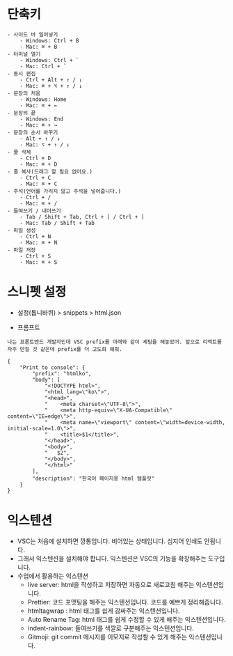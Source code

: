 # 단축키

```
- 사이드 바 밀어넣기
    - Windows: Ctrl + B
    - Mac: ⌘ + B
- 터미널 열기
    - Windows: Ctrl + `
    - Mac: Ctrl + `
- 동시 편집
    - Ctrl + Alt + ↑ / ↓
    - Mac: ⌘ + ⌥ + ↑ / ↓
- 문장의 처음
    - Windows: Home
    - Mac: ⌘ + ←
- 문장의 끝
    - Windows: End
    - Mac: ⌘ + →
- 문장의 순서 바꾸기
    - Alt + ↑ / ↓
    - Mac: ⌥ + ↑ / ↓
- 줄 삭제
    - Ctrl + D
    - Mac: ⌘ + D
- 줄 복사(드래그 할 필요 없어요.)
    - Ctrl + C
    - Mac: ⌘ + C
- 주석(언어를 가리지 않고 주석을 넣어줍니다.)
    - Ctrl + /
    - Mac: ⌘ + /
- 들여쓰기 / 내어쓰기
    - Tab / Shift + Tab, Ctrl + [ / Ctrl + ]
    - Mac: Tab / Shift + Tab
- 파일 생성
    - Ctrl + N
    - Mac: ⌘ + N
- 파일 저장
    - Ctrl + S
    - Mac: ⌘ + S
```

# 스니펫 설정

- 설정(톱니바퀴) > snippets > html.json

- 프롬프트
```
나는 프론트엔드 개발자인데 VSC prefix를 아래와 같이 세팅을 해놓았어. 앞으로 리엑트를 자주 만질 것 같은데 prefix를 더 고도화 해줘.
```

```
{
	"Print to console": {
		"prefix": "htmlko",
		"body": [
			"<!DOCTYPE html>",
			"<html lang=\"ko\">",
			"<head>",
			"    <meta charset=\"UTF-8\">",
			"    <meta http-equiv=\"X-UA-Compatible\" content=\"IE=edge\">",
			"    <meta name=\"viewport\" content=\"width=device-width, initial-scale=1.0\">",
			"    <title>$1</title>",
			"</head>",
			"<body>",
			"	$2",
			"</body>",
			"</html>"
		],
		"description": "한국어 페이지용 html 템플릿"
	}
}
```

# 익스텐션

- VSC는 처음에 설치하면 깡통입니다. 비어있는 상태입니다. 심지어 인쇄도 안됩니다.
- 그래서 익스텐션을 설치해야 합니다. 익스텐션은 VSC의 기능을 확장해주는 도구입니다.
- 수업에서 활용하는 익스텐션
    - live server: html을 작성하고 저장하면 자동으로 새로고침 해주는 익스텐션입니다.
    - Prettier: 코드 포맷팅을 해주는 익스텐션입니다. 코드를 예쁘게 정리해줍니다.
    - htmltagwrap : html 태그를 쉽게 감싸주는 익스텐션입니다.
    - Auto Rename Tag: html 태그를 쉽게 수정할 수 있게 해주는 익스텐션입니다.
    - indent-rainbow: 들여쓰기를 색깔로 구분해주는 익스텐션입니다.
    - Gitmoji: git commit 메시지를 이모지로 작성할 수 있게 해주는 익스텐션입니다.

